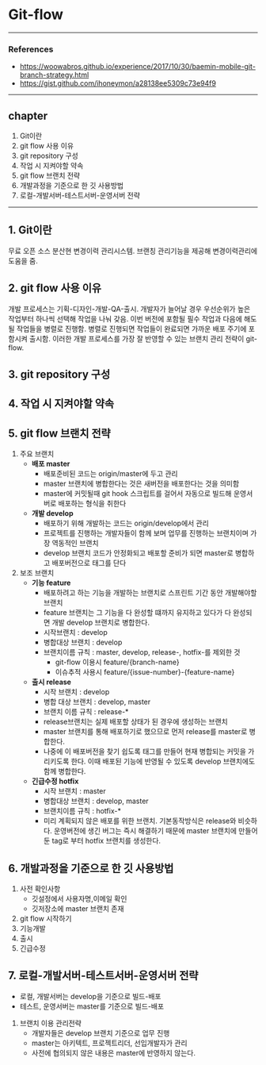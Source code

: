 # Git-flow

---

### References

- https://woowabros.github.io/experience/2017/10/30/baemin-mobile-git-branch-strategy.html
- https://gist.github.com/ihoneymon/a28138ee5309c73e94f9

---
## chapter
1. Git이란
2. git flow 사용 이유
3. git repository 구성
4. 작업 시 지켜야할 약속
5. git flow 브랜치 전략
6. 개발과정을 기준으로 한 깃 사용방법
7. 로컬-개발서버-테스트서버-운영서버 전략
---
## 1. Git이란
무료 오픈 소스 분산현 변경이력 관리시스템.
브랜칭 관리기능을 제공해 변경이력관리에 도움을 줌.
## 2. git flow 사용 이유
개발 프로세스는 기획-디자인-개발-QA-출시.
개발자가 늘어날 경우 우선순위가 높은 작업부터 하나씩 선택해 작업을 나눠 갖음.
이번 버전에 포함될 필수 작업과 다음에 해도될 작업들을 병렬로 진행함.
병렬로 진행되면 작업들이 완료되면 가까운 배포 주기에 포함시켜 출시함.
이러한 개발 프로세스를 가장 잘 반영할 수 있는 브랜치 관리 전략이 git-flow.
## 3. git repository 구성
## 4. 작업 시 지켜야할 약속
## 5. git flow 브랜치 전략
1. 주요 브랜치
    - **배포 master**
        - 배포준비된 코드는 origin/master에 두고 관리
        - master 브랜치에 병합한다는 것은 새버전을 배포한다는 것을 의미함
        - master에 커밋될때 git hook 스크립트를 걸어서 자동으로 빌드해 운영서버로 배포하는 형식을 취한다
    - **개발 develop**
        - 배포하기 위해 개발하는 코드는 origin/develop에서 관리
        - 프로젝트를 진행하는 개발자들이 함께 보며 업무를 진행하는 브랜치이며 가장 역동적인 브랜치
        - develop 브랜치 코드가 안정화되고 배포할 준비가 되면 master로 병합하고 배포버전으로 태그를 단다
2. 보조 브랜치
    - **기능 feature**
        - 배포하려고 하는 기능을 개발하는 브랜치로 스프린트 기간 동안 개발해야할 브랜치
        - feature 브랜치는 그 기능을 다 완성할 떄까지 유지하고 있다가 다 완성되면 개발 develop 브랜치로 병합한다.
        - 시작브랜치 : develop
        - 병합대상 브랜치 : develop
        - 브랜치이름 규칙 : master, develop, release-, hotfix-를 제외한 것
            - git-flow 이용시 feature/{branch-name}
            - 이슈추적 사용시 feature/{issue-number}-{feature-name}
    - **출시 release**
        - 시작 브랜치 : develop
        - 병합 대상 브랜치 : develop, master
        - 브랜치 이름 규칙 : release-*
        - release브랜치는 실제 배포할 상태가 된 경우에 생성하는 브랜치
        - master 브랜치를 통해 배포하기로 했으므로 먼저 release를 master로 병합한다.
        - 나중에 이 배포버전을 찾기 쉽도록 태그를 만들어 현재 병합되는 커밋을 가리키도록 한다. 이때 배포된 기능에 반영될 수 있도록 develop 브랜치에도 함께 병합한다.
    - **긴급수정 hotfix**
        - 시작 브랜치 : master
        - 병합대상 브랜치 : develop, master
        - 브랜치이름 규칙 : hotfix-*
        - 미리 계획되지 않은 배포를 위한 브랜치. 기본동작방식은 release와 비슷하다. 운영버전에 생긴 버그는 즉시 해결하기 때문에 master 브랜치에 만들어둔 tag로 부터 hotfix 브랜치를 생성한다.
## 6. 개발과정을 기준으로 한 깃 사용방법
1. 사전 확인사항
    - 깃설정에서 사용자명,이메일 확인
    - 깃저장소에 master 브랜치 존재
2. git flow 시작하기
3. 기능개발
4. 출시
5. 긴급수정
## 7. 로컬-개발서버-테스트서버-운영서버 전략
- 로컬, 개발서버는 develop을 기준으로 빌드-배포
- 테스트, 운영서버는 master를 기준으로 빌드-배포
1. 브랜치 이용 관리전략
    - 개발자들은 develop 브랜치 기준으로 업무 진행
    - master는 아키텍트, 프로젝트리더, 선입개발자가 관리
    - 사전에 협의되지 않은 내용은 master에 반영하지 않는다.
